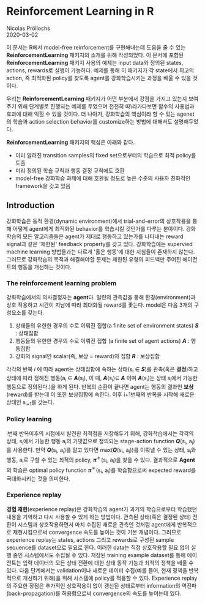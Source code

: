 # Reinforcement Learning in R  
Nicolas Pröllochs  
2020-03-02  

이 문서는 R에서 model-free reinforcement를 구현해내는데 도움을 줄 수 있는 **ReinforcementLearning** 패키지의 소개를 위해 작성되었다. 이 문서에 포함된 **ReinforcementLearning** 패키지 사용의 예제는 input data와 정의된 states, actions, rewards로 실행이 가능하다. 예제를 통해 이 패키지가 각 state에서 최고의 action, 즉 최적화된 policy를 찾도록 agent를 강화학습시키는 과정을 배울 수 있을 것이다.  

우리는 **ReinforcementLearning** 패키지가 어떤 부분에서 강점을 가지고 있는지 보여주기 위해 단계별로 진행되는 예제를 두었으며 천천히 따\라가다보면 함수의 사용법과 효과에 대해 익힐 수 있을 것이다. 더 나아가, 강화학습의 핵심이라 할 수 있는 agenet의 학습과 action selection behavior를 customize하는 방법에 대해서도 설명해두었다.  

**ReinforcementLearning** 패키지의 핵심은 아래와 같다.  

- 이미 알려진 transition samples의 fixed set으로부터의 학습으로 최적 policy를 도출  
- 미리 정의된 학습 규칙과 행동 결정 규칙에도 호환  
- model-free 강화학습 과제에 대해 호환될 정도로 높은 수준의 사용자 친화적인 framework을 갖고 있음  

## Introduction  

강화학습은 동적 환경(dynamic environment)에서 trial-and-error의 상호작용을 통해 어떻게 agent에게 최적화된 behavior를 학습시킬 것인가를 다루는 분야이다. 강화학습의 모든 알고리즘들은 agent가 제대로 행동하고 있는가를 나타내는 reward signal과 같은 '제한된' feedback property를 갖고 있다. 강화학습에는 supervied machine learning 방법들과는 다르게 '옳은 행동'에 대한 지침들이 존재하지 않는다. 그러므로 강화학습의 목적과 해결해야할 문제는 제한된 유형의 피드백만 주어진 에이전트의 행동을 개선하는 것이다.

### The reinforcement learning problem
강화학습에서의 의사결정자는 **agent**다. 일련의 관측값을 통해 환경(environment)과 상호 작용하고 시간이 지남에 따라 최대화될 reward를 좇는다. model은 다음 3개의 구성요소를 갖는다. 

1. 상태들의 유한한 경우의 수로 이뤄진 집합(a finite set of environment states) **_S_**  : 상태집합
2. 행동들의 유한한 경우의 수로 이뤄진 집합 (a finite set of agent actions) **_A_**  : 행동집합
3. 강화의 signal인 scalar(즉, 보상 = reward)의 집합 **_R_** : 보상집합

각각의 반복 _i_ 에 따라 agent는 상태집합에 속하는 상태(s<sub>i</sub> ∈ **_S_**)를 관측(혹은 **결정**)하고 상태에 따라 정해진 행동(a<sub>i</sub> ∈ **_A_**(s<sub>i</sub>), 이 때, **_A_**(s<sub>i</sub>)⊆ **_A_** 이며 **_A_**(s<sub>i</sub>)는 상태 s<sub>i</sub>에서 가능한 행동으로 정의된다.)을 하게 된다. 반복의 순환이 끝나면 agent는 행동의 결과인 **보상**(reward)를 받는데 이 또한 보상집합에 속한다. 이후 i+1번째의 반복을 시작해 새로운 상태인 s<sub>i+1</sub>를 갖는다.

### Policy learning
i번째 반복이후의 시점에서 발견한 최적점을 저장해두기 위해, 강화학습에서는 각각의 상태, s<sub>i</sub>에서 가능한 행동 a<sub>i</sub>의 기댓값으로 정의되는 stage-action function **_Q_**(s<sub>i</sub>, a<sub>i</sub>)를 사용한다. 만약 **_Q_**(s<sub>i</sub>, a<sub>i</sub>)를 알고 있다면 max(**_Q_**(s<sub>i</sub>, a<sub>i</sub>))를 이뤄낼 수 있는 상태, s<sub>i</sub>와 행동, a<sub>i</sub>로 구할 수 있는 최적의 policy, **_π_**<sup>＊</sup>(s<sub>i</sub>, a<sub>i</sub>)을 찾을 수 있다. 결과적으로 **Agent**의 학습은 optimal policy function **_π_**<sup>＊</sup>(s<sub>i</sub>, a<sub>i</sub>)를 학습함으로써 expected reward를 극대화시키는 것을 의미한다. 

### Experience replay
**경험 재현**(experience replay)은 강화학습의 agent가 과거의 학습으로부터 학습했던 내용을 기억하고 다시 사용할 수 있게 하는 방법이다. 관측된 상태(혹은 결정된 상태) 전환이 시스템과 상호작용하면서 마치 수집된 새로운 관측인 것처럼 agent에게 반복적으로 재현시킴으로써 convergence 속도를 높이는 것이 기본 개념이다. 그러므로 experience replay는 states, actions 그리고 rewards로 구성된 sample sequence를 dataset으로 필요로 한다. 이러한 data는 직접 상호작용할 필요 없이 실행 중인 시스템에서도 수집될 수 있다. 저장된 training example dataset를 통해 에이전트는 입력 데이터의 모든 상태 전환에 대한 상태 동작 기능과 최적의 정책을 배울 수 있다. 다음 단계에서는 validation이나 새로운 데이터 수집(예를 들어, 현재 정책을 반복적으로 개선하기 위해)을 위해 시스템에 policy를 적용할 수 있다. Experience replay의 주요한 장점은 추가적인 상호작용이 없이 갱신된 상태로부터 information의 역전파(back-propagation)를 허용함으로써 convergence의 속도를 높이는데 있다. 


